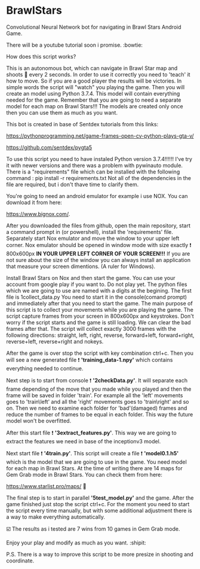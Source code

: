 # BrawlStars
Convolutional Neural Network bot for navigating in Brawl Stars Android Game.

There will be a youtube tutorial soon i promise. :bowtie:

How does this script works?

This is an autonomous bot, which can navigate in Brawl Star map and shoots :gun: every 2 seconds. In order to use it correctly you need to 'teach' it how to move. So if you are a good player the results will be victories. In simple words the script will "watch" you playing the game. Then you will create an model using Python 3.7.4. This model will contain everything needed for the game. Remember that you are going to need a separate model for each map on Brawl Stars!!! The models are created only once then you can use them as much as you want.

This bot is created in base of Sentdex tutorials from this links:
 
https://pythonprogramming.net/game-frames-open-cv-python-plays-gta-v/
 
https://github.com/sentdex/pygta5

To use this script you need to have instaled Python version 3.7.4!!!!!! I've try it with newer versions and there was a problem with pywinauto module.
There is a "requirements" file which can be installed with the following command : pip install -r requirements.txt
Not all of the dependencies in the file are required, but i don't thave time to clarify them.

You're going to need an android emulator for example i use NOX. You can download it from here: 

https://www.bignox.com/.

After you downloaded the files from github, open the main repository, start a command prompt in (or powershell), install the 'requirements' file. 
Separately start Nox emulator and move the window to your upper left corner. 
Nox emulator should be opened in window mode with size exactly :exclamation: 800x600px **IN YOUR UPPER LEFT CORNER OF YOUR SCREEN!!!**
If you are not sure about the size of the window you can always install an application that measure your screen dimentions. (A ruler for Windows).

Install Brawl Stars on Nox and then start the game. You can use your account from google play if you want to. Do not play yet. 
The python files which we are going to use are named with a digits at the begining. 
The first file is 1collect_data.py
You need to start it in the console(comand prompt) and immediately after that you need to start the game. The main purpose of this script is to collect your movements while you are playing the game. The script capture frames from your screen in 800x600px and keystrokes. Don't worry if the script starts and the game is still loading. We can clear the bad frames after that. The script will collect exactly 3000 frames with the following directions: straight, left, right, reverse, forward+left, forward+right, reverse+left, reverse+right and nokeys. 

After the game is over stop the script with key combination ctrl+c. Then you will see a new generated file :exclamation: **'training_data-1.npy'** which contains everything needed to continue.

Next step is to start from console :exclamation: **'2checkData.py'**. It will separate each frame depending of the move that you made while you played and then the frame will be saved in folder 'train'. For example all the 'left' movements goes to 'train\left' and  all the 'right' movements goes to 'train\right' and so on.
Then we need to examine each folder for 'bad'(damaged) frames and reduce the number of frames to be equal in each folder. This way the future model won't be overfitted.

After this start file :exclamation: **'3extract_features.py'**. This way we are going to extract the features we need in base of the inceptionv3 model. 

Next start file :exclamation: **'4train.py'**. This script will create a file :exclamation: **'model0.1.h5'** which is the model that we are going to use in the game. You need model for each map in Brawl Stars. At the time of writing there are 14 maps for Gem Grab mode in Brawl Stars. 
You can check them from here:

https://www.starlist.pro/maps/ :movie_camera:

The final step is to start in parallel **'5test_model.py'** and the game. After the game finished just stop the script ctrl+c. For the moment you need to start the script every time manually, but with some additional adjustment there is a way to make everything automatically.

:ballot_box_with_check: The results as i tested are 7 wins from 10 games in Gem Grab mode.

Enjoy your play and modify as much as you want. :shipit:

P.S. There is a way to improve this script to be more presize in shooting and coordinate.






